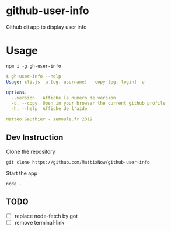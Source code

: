 # github-user-info
Github cli app to display user info

# Usage
`npm i -g gh-user-info`
```yaml
$ gh-user-info --help
Usage: cli.js -u [eg. username] --copy [eg. login] -o

Options:
  --version   Affiche le numéro de version                             [booléen]
  -c, --copy  Open in your browser the current github profile
  -h, --help  Affiche de l'aide                                        [booléen]

Mattèo Gauthier - semoule.fr 2019
```

## Dev Instruction

Clone the repository

`git clone https://github.com/MattixNow/github-user-info`

Start the app

`node .`


## TODO
- [ ] replace node-fetch by got
- [ ] remove terminal-link
